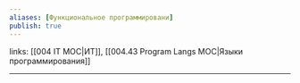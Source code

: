 ```yaml
---
aliases: [Функциональное программировани]
publish: true
---
```

links: [[004 IT MOC|ИТ]], [[004.43 Program Langs MOC|Языки программирования]]

---


